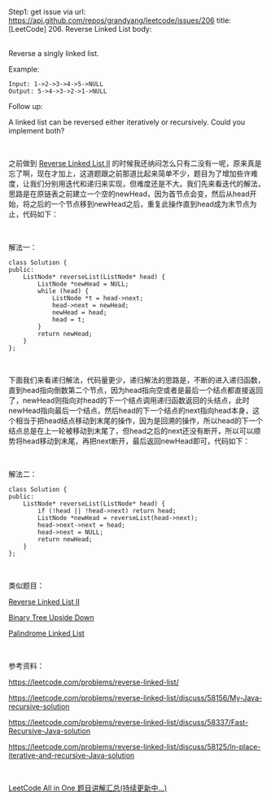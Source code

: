 Step1: get issue via url: https://api.github.com/repos/grandyang/leetcode/issues/206 
 title:[LeetCode] 206. Reverse Linked List 
 body:  
  

Reverse a singly linked list.

Example:
    
    
    Input: 1->2->3->4->5->NULL
    Output: 5->4->3->2->1->NULL
    

Follow up:

A linked list can be reversed either iteratively or recursively. Could you implement both?

 

之前做到 [Reverse Linked List II](http://www.cnblogs.com/grandyang/p/4306611.html) 的时候我还纳闷怎么只有二没有一呢，原来真是忘了啊，现在才加上，这道题跟之前那道比起来简单不少，题目为了增加些许难度，让我们分别用迭代和递归来实现，但难度还是不大。我们先来看迭代的解法，思路是在原链表之前建立一个空的newHead，因为首节点会变，然后从head开始，将之后的一个节点移到newHead之后，重复此操作直到head成为末节点为止，代码如下：

 

解法一：
    
    
    class Solution {
    public:
        ListNode* reverseList(ListNode* head) {
            ListNode *newHead = NULL;
            while (head) {
                ListNode *t = head->next;
                head->next = newHead;
                newHead = head;
                head = t;
            }
            return newHead;
        }
    };

 

下面我们来看递归解法，代码量更少，递归解法的思路是，不断的进入递归函数，直到head指向倒数第二个节点，因为head指向空或者是最后一个结点都直接返回了，newHead则指向对head的下一个结点调用递归函数返回的头结点，此时newHead指向最后一个结点，然后head的下一个结点的next指向head本身，这个相当于把head结点移动到末尾的操作，因为是回溯的操作，所以head的下一个结点总是在上一轮被移动到末尾了，但head之后的next还没有断开，所以可以顺势将head移动到末尾，再把next断开，最后返回newHead即可，代码如下：

 

解法二：
    
    
    class Solution {
    public:
        ListNode* reverseList(ListNode* head) {
            if (!head || !head->next) return head;
            ListNode *newHead = reverseList(head->next);
            head->next->next = head;
            head->next = NULL;
            return newHead;
        }
    };

 

类似题目：

[Reverse Linked List II](http://www.cnblogs.com/grandyang/p/4306611.html)

[Binary Tree Upside Down](http://www.cnblogs.com/grandyang/p/5172838.html)

[Palindrome Linked List](http://www.cnblogs.com/grandyang/p/4635425.html)

 

参考资料：

<https://leetcode.com/problems/reverse-linked-list/>

<https://leetcode.com/problems/reverse-linked-list/discuss/58156/My-Java-recursive-solution>

<https://leetcode.com/problems/reverse-linked-list/discuss/58337/Fast-Recursive-Java-solution>

<https://leetcode.com/problems/reverse-linked-list/discuss/58125/In-place-iterative-and-recursive-Java-solution>

 

[LeetCode All in One 题目讲解汇总(持续更新中...)](http://www.cnblogs.com/grandyang/p/4606334.html)
